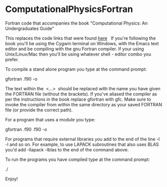 # ComputationalPhysicsFortran
Fortran code that accompanies the book "Computational Physics: An Undergraduates Guide"

This replaces the code links that were found [here](https://compphysintro.wordpress.com/)
 
If you're following the book you'll be using the Cygwin terminal on Windows, with the Emacs text editor and be compiling with the gnu Fortran compiler. If your using Unix/Linux/Mac then you'll be using whatever shell - editor combo you prefer. 

To compile a stand alone program you type at the command prompt:

gfortran <programName>.f90 -o <outputName>

The text within the  <...>  should be replaced with the name you have given the FORTRAN file (without the brackets). If you've aliased the compiler as per the instructions in the book replace gfortran with gfc. Make sure to invoke the compiler from within the same directory as your saved FORTRAN file (or provide the correct path).

For a program that uses a module you type:

gfortran <moduleName>.f90 <programName>.f90 -o <outputName>

For programs that require external libraries you add to the end of the line -l<libraryName1> -l<libraryName2> and so on. For example, to use LAPACK subroutines that also uses BLAS you'd add -llapack -lblas to the end of the command above.

To run the programs you have compiled type at the command prompt:

./<outputName>

Enjoy!

